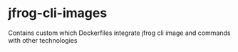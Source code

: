 # jfrog-cli-images
Contains custom which Dockerfiles integrate jfrog cli image and commands with other technologies
